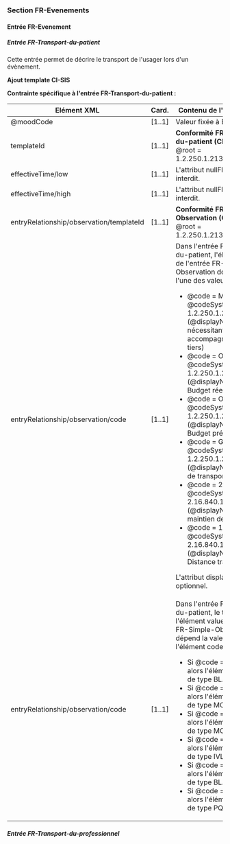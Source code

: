 ### Section FR-Evenements

#### Entrée FR-Evenement

##### Entrée FR-Transport-du-patient

Cette entrée permet de décrire le transport de l'usager lors d'un évènement.

**Ajout template CI-SIS**

**Contrainte spécifique à l'entrée FR-Transport-du-patient :**

<table id="transportPatient">
    <thead>
		<tr>
			<th>Elément XML</th>
			<th>Card.</th>
			<th>Contenu de l'élément CDA</th>
		</tr>
    </thead>
    <tbody>
        <tr id="moodCode">
			<td>@moodCode</td>
            <td>[1..1]</td>
			<td>Valeur fixée à EVN</td>
		</tr>
		<tr id="templateId">
			<td>templateId</td>
            <td>[1..1]</td>
			<td><strong>Conformité FR-Transport-du-patient (CI-SIS)</strong><br>@root = 1.2.250.1.213.1.1.3.24</td>
		</tr>
        <tr id="effectiveTimeLow">
			<td>effectiveTime/low</td>
            <td>[1..1]</td>
			<td>L'attribut nullFlavor est interdit.</td>
		</tr>
        <tr id="effectiveTimeHigh">
			<td>effectiveTime/high</td>
            <td>[1..1]</td>
			<td>L'attribut nullFlavor est interdit.</td>
		</tr>
        <tr id="entry">
			<td>entryRelationship/observation/templateId</td>
            <td>[1..1]</td>
			<td><strong>Conformité FR-Simple-Observation (CI-SIS)</strong><br>@root = 1.2.250.1.213.1.1.3.48</td>
		</tr>
        <tr id="entryCode">
			<td>entryRelationship/observation/code</td>
            <td>[1..1]</td>
			<td>Dans l'entrée FR-Transport-du-patient, l'élément code de l'entrée FR-Simple-Observation doit prendre l'une des valeurs suivantes :
            <ul>
                <li>@code = MED-1124 et @codeSystem = 1.2.250.1.213.1.1.4.322 (@displayName = Patient nécessitant un accompagnement par un tiers)</li>
                <li>@code = ORG-200 et @codeSystem = 1.2.250.1.213.1.1.4.322 (@displayName = Budget réel)</li>
                <li>@code = ORG-201 et @codeSystem = 1.2.250.1.213.1.1.4.322 (@displayName = Budget prévisionnel)</li>
                <li>@code = GEN-353 et @codeSystem = 1.2.250.1.213.1.1.4.322 (@displayName = Durée de transport théorique)</li>
                <li>@code = 275827007 et @codeSystem = 2.16.840.1.113883.6.96 (@displayName = maintien de l'asepsie)</li>
                <li>@code = 103208-5 et @codeSystem = 2.16.840.1.113883.6.1 (@displayName = Distance traveled)</li>
            </ul>
            <p>L'attribut displayName est optionnel.</p>
            </td>
		</tr>
        <tr id="entryValue">
			<td>entryRelationship/observation/code</td>
            <td>[1..1]</td>
			<td>Dans l'entrée FR-Transport-du-patient, le type de l'élément value de l'entrée FR-Simple-Observation dépend la valeur de l'élément code :
            <ul>
                <li>Si @code = MED-1124 alors l'élément value est de type BL.</li>
                <li>Si @code = ORG-200 alors l'élément value est de type MO.</li>
                <li>Si @code = ORG-201 alors l'élément value est de type MO.</li>
                <li>Si @code = GEN-353 alors l'élément value est de type IVL_TS.</li>
                <li>Si @code = 275827007 alors l'élément value est de type BL.</li>
                <li>Si @code = 103208-5 alors l'élément value est de type PQ.</li>
            </ul>
            </td>
		</tr>
	</tbody>
</table>


##### Entrée FR-Transport-du-professionnel
